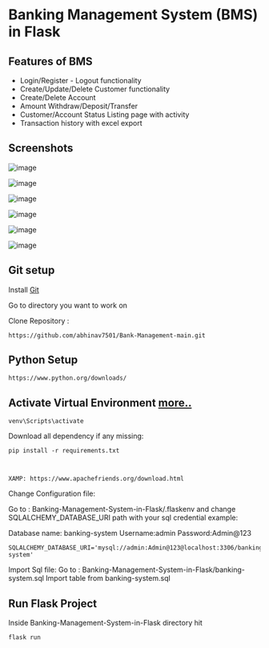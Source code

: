 # Banking Management System (BMS) in Flask
## Features of BMS
* Login/Register - Logout functionality
* Create/Update/Delete Customer functionality
* Create/Delete Account
* Amount Withdraw/Deposit/Transfer
* Customer/Account Status Listing page with activity
* Transaction history with excel export

## Screenshots

![image](https://raw.githubusercontent.com/singhnk288/Banking-Management-System-in-Flask/master/BMS-screenshot/login.PNG)

![image](https://raw.githubusercontent.com/singhnk288/Banking-Management-System-in-Flask/master/BMS-screenshot/create_account.PNG)

![image](https://raw.githubusercontent.com/singhnk288/Banking-Management-System-in-Flask/master/BMS-screenshot/search_customer.PNG)

![image](https://raw.githubusercontent.com/singhnk288/Banking-Management-System-in-Flask/master/BMS-screenshot/transfer_amount.PNG)

![image](https://raw.githubusercontent.com/singhnk288/Banking-Management-System-in-Flask/master/BMS-screenshot/account_statement.PNG)

![image](https://raw.githubusercontent.com/singhnk288/Banking-Management-System-in-Flask/master/BMS-screenshot/view_account_detail.PNG)



## Git setup
Install [Git](https://git-scm.com/)

Go to directory you want to work on

Clone Repository : 

    https://github.com/abhinav7501/Bank-Management-main.git

## Python Setup 

    https://www.python.org/downloads/
    
## Activate Virtual Environment [more..](https://packaging.python.org/guides/installing-using-pip-and-virtual-environments/)    
    
    venv\Scripts\activate    
    
Download all dependency if any missing:

    pip install -r requirements.txt
  


    XAMP: https://www.apachefriends.org/download.html
    
   
    

Change Configuration file: 

  Go to : Banking-Management-System-in-Flask/.flaskenv and change SQLALCHEMY_DATABASE_URI path with your sql credential example:
   
  Database name: banking-system
  Username:admin
  Password:Admin@123
  
    SQLALCHEMY_DATABASE_URI='mysql://admin:Admin@123@localhost:3306/banking-system'
    
 Import Sql file:
  Go to : Banking-Management-System-in-Flask/banking-system.sql
  Import table from banking-system.sql
  
 
 ## Run Flask Project
 Inside Banking-Management-System-in-Flask directory hit
 
    flask run
    

    
    


    
